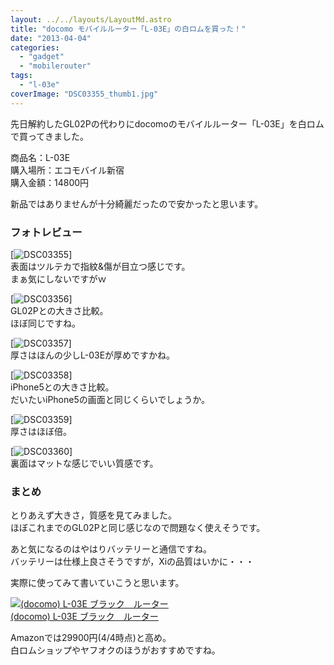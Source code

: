 ```yaml
---
layout: ../../layouts/LayoutMd.astro
title: "docomo モバイルルーター「L-03E」の白ロムを買った！"
date: "2013-04-04"
categories: 
  - "gadget"
  - "mobilerouter"
tags: 
  - "l-03e"
coverImage: "DSC03355_thumb1.jpg"
---
```


先日解約したGL02Pの代わりにdocomoのモバイルルーター「L-03E」を白ロムで買ってきました。

商品名：L-03E  
購入場所：エコモバイル新宿  
購入金額：14800円

新品ではありませんが十分綺麗だったので安かったと思います。

### フォトレビュー

[![DSC03355](/archive/images/DSC03355_thumb.jpg "DSC03355")]  
表面はツルテカで指紋&傷が目立つ感じです。  
まぁ気にしないですがｗ

[![DSC03356](/archive/images/DSC03356_thumb.jpg "DSC03356")]  
GL02Pとの大きさ比較。  
ほぼ同じですね。

[![DSC03357](/archive/images/DSC03357_thumb.jpg "DSC03357")]  
厚さはほんの少しL-03Eが厚めですかね。

[![DSC03358](/archive/images/DSC03358_thumb.jpg "DSC03358")]  
iPhone5との大きさ比較。  
だいたいiPhone5の画面と同じくらいでしょうか。

[![DSC03359](/archive/images/DSC03359_thumb.jpg "DSC03359")]  
厚さはほぼ倍。

[![DSC03360](/archive/images/DSC03360_thumb.jpg "DSC03360")]  
裏面はマットな感じでいい質感です。

### まとめ

とりあえず大きさ，質感を見てみました。  
ほぼこれまでのGL02Pと同じ感じなので問題なく使えそうです。

あと気になるのはやはりバッテリーと通信ですね。  
バッテリーは仕様上良さそうですが，Xiの品質はいかに・・・

実際に使ってみて書いていこうと思います。

[![(docomo) L-03E ブラック　ルーター](/archive/images/31-W6cZkaaL._SL160_.jpg)  
(docomo) L-03E ブラック　ルーター  
](https://www.amazon.co.jp/exec/obidos/ASIN/B00B3FHCOI/mizuka123-22/ref=nosim)

Amazonでは29900円(4/4時点)と高め。  
白ロムショップやヤフオクのほうがおすすめですね。
